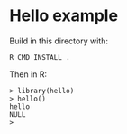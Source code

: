 # Hello example

Build in this directory with:

    R CMD INSTALL .

Then in R:

    > library(hello)
    > hello()
    hello
    NULL
    > 
